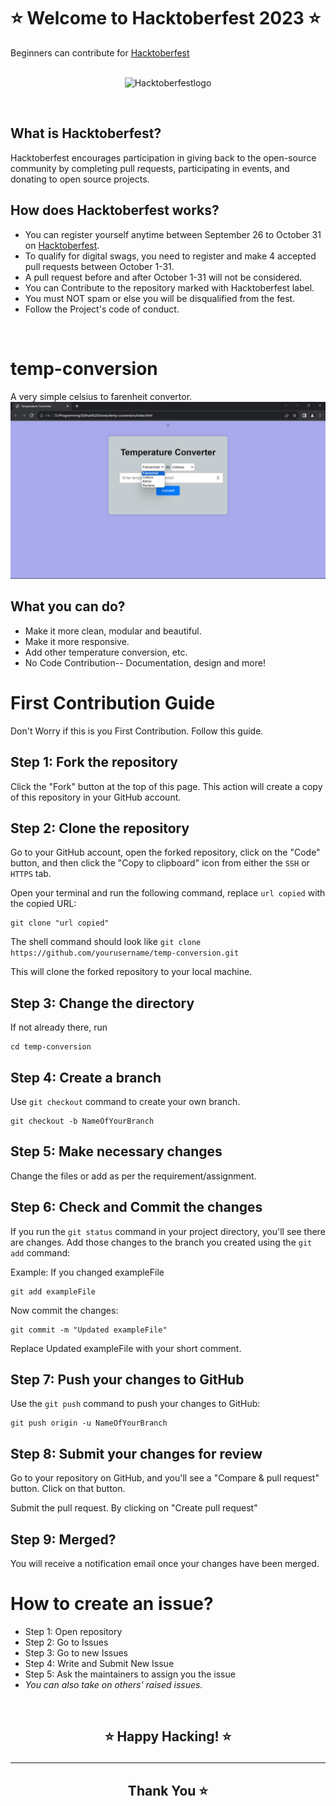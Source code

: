 # ⭐ Welcome to Hacktoberfest 2023 ⭐

Beginners can contribute for [Hacktoberfest](https://hacktoberfest.com)</br>
</br><div style="text-align: center;">
![Hacktoberfestlogo](images/Hacktoberfestlogo.png)
</div>
</br>

## What is Hacktoberfest?

Hacktoberfest encourages participation in giving back to the open-source community by completing pull requests, participating in events, and donating to open source projects.

## How does Hacktoberfest works?

- You can register yourself anytime between September 26 to October 31 on  [Hacktoberfest](https://hacktoberfest.com).
- To qualify for digital swags, you need to register and make 4 accepted pull requests between October 1-31.
- A pull request before and after October 1-31 will not be considered.
- You can Contribute to the repository marked with Hacktoberfest label.
- You must NOT spam or else you will be disqualified from the fest.
- Follow the Project's code of conduct.
 </br>
  
# temp-conversion

A very simple celsius to farenheit convertor.</br>
![ProjectOverview](images/ProjectOverview.png)</br>

## What you can do?

- Make it more clean, modular and beautiful.
- Make it more responsive.
- Add other temperature conversion, etc.
- No Code Contribution-- Documentation, design and more!

# First Contribution Guide

Don't Worry if this is you First Contribution. Follow this guide.

## Step 1: Fork the repository

Click the "Fork" button at the top of this page. This action will create a copy of this repository in your GitHub account.

## Step 2: Clone the repository

Go to your GitHub account, open the forked repository, click on the "Code" button, and then click the "Copy to clipboard" icon from either the `SSH` or `HTTPS` tab.

Open your terminal and run the following command, replace  `url copied` with the copied URL:

```shell
git clone "url copied"
```
The shell command should look like `git clone https://github.com/yourusername/temp-conversion.git`

This will clone the forked repository to your local machine.

## Step 3: Change the directory

If not already there, run

```shell
cd temp-conversion
```

## Step 4: Create a branch

Use  `git checkout` command to create your own branch.

```shell
git checkout -b NameOfYourBranch
```

## Step 5: Make necessary changes

Change the files or add as per the requirement/assignment.

## Step 6:  Check and Commit the changes

If you run the `git status` command in your project directory, you'll see there are changes. Add those changes to the branch you created using the `git add` command:

Example: If you changed exampleFile

```shell
git add exampleFile
```

Now commit the changes:

```shell
git commit -m "Updated exampleFile"
```

Replace Updated exampleFile with your short comment.

## Step 7: Push your changes to GitHub

Use the `git push` command to push your changes to GitHub:

```shell
git push origin -u NameOfYourBranch
```

## Step 8: Submit your changes for review

Go to your repository on GitHub, and you'll see a "Compare & pull request" button. Click on that button.

Submit the pull request. By clicking on "Create pull request"

## Step 9: Merged?

You will receive a notification email once your changes have been merged.

# How to create an issue?

- Step 1: Open repository
- Step 2: Go to Issues
- Step 3: Go to new Issues
- Step 4: Write and Submit New Issue
- Step 5: Ask the maintainers to assign you the issue
- *You can also take on others' raised issues.*

</br>
<h2 align="center">
    <p>
      ⭐  Happy Hacking!  ⭐
    </p>
</h2>

***



<h2 align="center">
    <p>
        Thank You ⭐
    </p>
</h2>
